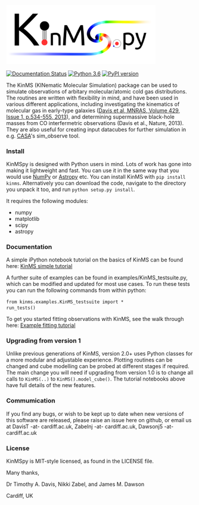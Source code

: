 <img style="float:top,right" src="kinms/docs/Logo.png" width="400">


[![Documentation Status](https://readthedocs.org/projects/kinmspydocs/badge/?version=latest)](https://kinmspydocs.readthedocs.io/en/latest/?badge=latest) [![Python 3.6](https://img.shields.io/badge/python-3.8-blue.svg)](https://www.python.org/downloads/release/python-382/) [![PyPI version](https://badge.fury.io/py/kinms.svg)](https://badge.fury.io/py/kinms) 

The KinMS (KINematic Molecular Simulation) package can be used to simulate observations of arbitary molecular/atomic cold gas distributions. The routines are written with flexibility in mind, and have been used in various different applications, including investigating the kinematics of molecular gas in early-type galaxies ([Davis et al, MNRAS, Volume 429, Issue 1, p.534-555, 2013](https://academic.oup.com/mnras/article/429/1/534/1022845)), and determining supermassive black-hole masses from CO interfermetric observations (Davis et al., Nature, 2013). They are also useful for creating input datacubes for further simulation in e.g. [CASA](https://casa.nrao.edu/)'s sim_observe tool.


### Install

KinMSpy is designed with Python users in mind. Lots of work has gone into making it lightweight and fast. You can use it in the same way that you would use [NumPy](https://numpy.org/) or [Astropy](https://www.astropy.org/) etc. You can install KinMS with `pip install kinms`. Alternatively you can download the code, navigate to the directory you unpack it too, and run `python setup.py install`.
    
It requires the following modules:

* numpy
* matplotlib
* scipy
* astropy


### Documentation

A simple iPython notebook tutorial on the basics of KinMS can be found here: [KinMS simple tutorial](https://github.com/TimothyADavis/KinMSpy/blob/master/kinms/docs/KinMS_example_notebook.ipynb)

A further suite of examples can be found in examples/KinMS_testsuite.py, which can be modified and updated for most use cases. To run these tests you can run the following commands from within python:

```
from kinms.examples.KinMS_testsuite import *
run_tests()
```

To get you started fitting observations with KinMS, see the walk through here: [Example fitting tutorial](https://github.com/TimothyADavis/KinMSpy/blob/master/kinms/docs/KinMSpy_tutorial.ipynb)


### Upgrading from version 1 

Unlike previous generations of KinMS, version 2.0+ uses Python classes for a more modular and adjustable experience. Plotting routines can be changed and cube modelling can be probed at different stages if required. The main change you will need if upgrading from version 1.0 is to change all calls to `KinMS(..)` to `KinMS().model_cube()`. The tutorial notebooks above have full details of the new features.

### Commumication

If you find any bugs, or wish to be kept up to date when new versions of this software are released, please raise an issue here on github, or email us at DavisT -at- cardiff.ac.uk, Zabelnj -at- cardiff.ac.uk, Dawsonj5 -at- cardiff.ac.uk

### License

KinMSpy is MIT-style licensed, as found in the LICENSE file.


Many thanks,

Dr Timothy A. Davis, Nikki Zabel, and James M. Dawson

Cardiff, UK
